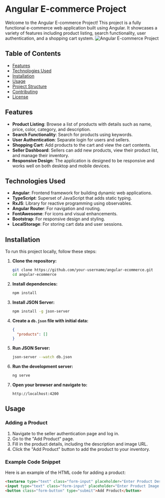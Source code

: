 # Angular E-commerce Project

Welcome to the Angular E-commerce Project! This project is a fully functional e-commerce web application built using Angular. It showcases a variety of features including product listing, search functionality, user authentication, and a shopping cart system.
![Angular E-commerce Project]([https://github.com/Behnam-Vosoogh/Angular_Ecommerce_Project/blob/master/ScreenShot.png])

## Table of Contents

- [Features](#features)
- [Technologies Used](#technologies-used)
- [Installation](#installation)
- [Usage](#usage)
- [Project Structure](#project-structure)
- [Contributing](#contributing)
- [License](#license)

## Features

- **Product Listing**: Browse a list of products with details such as name, price, color, category, and description.
- **Search Functionality**: Search for products using keywords.
- **User Authentication**: Separate login for users and sellers.
- **Shopping Cart**: Add products to the cart and view the cart contents.
- **Seller Dashboard**: Sellers can add new products, view their product list, and manage their inventory.
- **Responsive Design**: The application is designed to be responsive and works well on both desktop and mobile devices.

## Technologies Used

- **Angular**: Frontend framework for building dynamic web applications.
- **TypeScript**: Superset of JavaScript that adds static typing.
- **RxJS**: Library for reactive programming using observables.
- **Angular Router**: For navigation and routing.
- **FontAwesome**: For icons and visual enhancements.
- **Bootstrap**: For responsive design and styling.
- **LocalStorage**: For storing cart data and user sessions.

## Installation

To run this project locally, follow these steps:

1. **Clone the repository:**

   ```bash
   git clone https://github.com/your-username/angular-ecommerce.git
   cd angular-ecommerce
   ```

2. **Install dependencies:**

   ```bash
   npm install
   ```

3. **Install JSON Server:**

   ```bash
   npm install -g json-server
   ```

4. **Create a `db.json` file with initial data:**

   ```json
   {
     "products": []
   }
   ```

5. **Run JSON Server:**

   ```bash
   json-server --watch db.json
   ```

6. **Run the development server:**

   ```bash
   ng serve
   ```

7. **Open your browser and navigate to:**
   ```
   http://localhost:4200
   ```

## Usage

### Adding a Product

1. Navigate to the seller authentication page and log in.
2. Go to the "Add Product" page.
3. Fill in the product details, including the description and image URL.
4. Click the "Add Product" button to add the product to your inventory.

### Example Code Snippet

Here is an example of the HTML code for adding a product:

```html
<textarea type="text" class="form-input" placeholder="Enter Product Description" name="description" ngModel></textarea>
<input type="text" class="form-input" placeholder="Enter Product Image URL" name="image" ngModel />
<button class="form-button" type="submit">Add Product</button>
```
